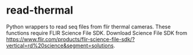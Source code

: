 # read-thermal
Python wrappers to read seq files from flir thermal cameras. These functions require FLIR Science File SDK. Download Science File SDK from https://www.flir.com/products/flir-science-file-sdk/?vertical=rd%20science&segment=solutions.
